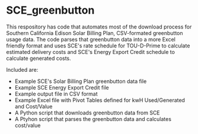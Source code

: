 # SCE_greenbutton
This respository has code that automates most of the download process for Southern California Edison Solar Billing Plan, CSV-formated greenbutton usage data.  The code parses that greenbutton data into a more Excel friendly format and uses SCE's rate schedule for TOU-D-Prime to calculate estimated delivery costs and SCE's Energy Export Credit schedule to calculate generated costs.

Included are:
  - Example SCE's Solar Billing Plan greenbutton data file
  - Example SCE Energy Export Credit file
  - Example output file in CSV format
  - Example Excel file with Pivot Tables defined for kwH Used/Generated and Cost/Value
  - A Python script that downloads greenbutton data from SCE
  - A Ptyhon script that parses the greenbutton data and calculates cost/value

    
